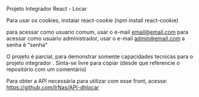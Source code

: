 Projeto Integrador React - Locar

Para usar os cookies, instalar react-cookie (npm install react-cookie)

para acessar como usuario comum, usar o e-mail email@email.com
para acessar como usuario administrador, usar o e-mail admin@email.com
a senha é "senha"

O projeto é parcial, para demonstrar somente capacidades tecnicas para o projeto integrador . Sinta-se livre para copiar (desde que referencie o repositório com um comentário)

Para obter a API necessária para utilizar com esse front, acesse:
https://github.com/lrNas/API-dhlocar

